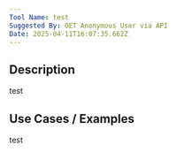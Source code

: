 ```yaml
---
Tool Name: test
Suggested By: OET Anonymous User via API
Date: 2025-04-11T16:07:35.662Z
---
```


## Description

test

## Use Cases / Examples

test
